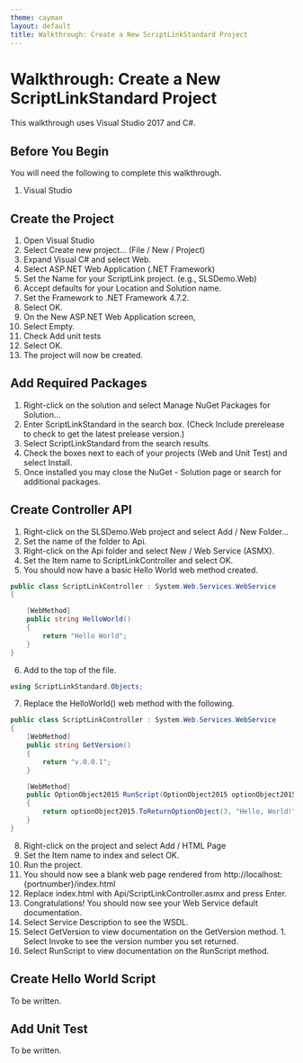 ```yaml
---
theme: cayman
layout: default
title: Walkthrough: Create a New ScriptLinkStandard Project
---
```


# Walkthrough: Create a New ScriptLinkStandard Project

This walkthrough uses Visual Studio 2017 and C#.

## Before You Begin

You will need the following to complete this walkthrough.
1. Visual Studio

## Create the Project

1. Open Visual Studio
2. Select Create new project... (File / New / Project)
  1. Expand Visual C# and select Web.
  2. Select ASP.NET Web Application (.NET Framework)
  3. Set the Name for your ScriptLink project. (e.g., SLSDemo.Web)
  4. Accept defaults for your Location and Solution name.
  5. Set the Framework to .NET Framework 4.7.2.
  6. Select OK.
3. On the New ASP.NET Web Application screen,
  1. Select Empty.
  2. Check Add unit tests
  3. Select OK.
4. The project will now be created.

## Add Required Packages

1. Right-click on the solution and select Manage NuGet Packages for Solution...
2. Enter ScriptLinkStandard in the search box. (Check Include prerelease to check to get the latest prelease version.)
3. Select ScriptLinkStandard from the search results.
4. Check the boxes next to each of your projects (Web and Unit Test) and select Install.
5. Once installed you may close the NuGet - Solution page or search for additional packages.

## Create Controller API

1. Right-click on the SLSDemo.Web project and select Add / New Folder...
2. Set the name of the folder to Api.
3. Right-click on the Api folder and select New / Web Service (ASMX).
4. Set the Item name to ScriptLinkController and select OK.
5. You should now have a basic Hello World web method created.
```c#
public class ScriptLinkController : System.Web.Services.WebService
{

    [WebMethod]
    public string HelloWorld()
    {
        return "Hello World";
    }
}
```
6. Add to the top of the file.
```c#
using ScriptLinkStandard.Objects;
```
7. Replace the HelloWorld() web method with the following.
```c#
public class ScriptLinkController : System.Web.Services.WebService
{
    [WebMethod]
    public string GetVersion()
    {
        return "v.0.0.1";
    }

    [WebMethod]
    public OptionObject2015 RunScript(OptionObject2015 optionObject2015, string parameters)
    {
        return optionObject2015.ToReturnOptionObject(3, "Hello, World!");
    }
}
```
8. Right-click on the project and select Add / HTML Page
9. Set the Item name to index and select OK.
10. Run the project.
11. You should now see a blank web page rendered from http://localhost:{portnumber}/index.html
12. Replace index.html with Api/ScriptLinkController.asmx and press Enter.
13. Congratulations! You should now see your Web Service default documentation.
  1. Select Service Description to see the WSDL.
  2. Select GetVersion to view documentation on the GetVersion method.
    1. Select Invoke to see the version number you set returned.
  3. Select RunScript to view documentation on the RunScript method.

## Create Hello World Script

To be written.

## Add Unit Test

To be written.
